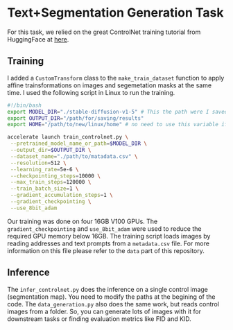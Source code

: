 # Text+Segmentation Generation Task
For this task, we relied on the great ControlNet training tutorial from HuggingFace at [here](https://huggingface.co/docs/diffusers/main/en/training/controlnet).

## Training
I added a `CustomTransform` class to the `make_train_dataset` function to apply affine trainsformations on images and segemetation masks at the same time. I used the following script in Linux to run the training.
```bash
#!/bin/bash
export MODEL_DIR="./stable-diffusion-v1-5" # This the path were I saved my SD model.
export OUTPUT_DIR="/path/for/saving/results"
export HOME="/path/to/new/linux/home" # no need to use this variable if your home directory is writtable.

accelerate launch train_controlnet.py \
 --pretrained_model_name_or_path=$MODEL_DIR \
 --output_dir=$OUTPUT_DIR \
 --dataset_name="./path/to/matadata.csv" \
 --resolution=512 \
 --learning_rate=5e-6 \
 --checkpointing_steps=10000 \
 --max_train_steps=120000 \
 --train_batch_size=1 \
 --gradient_accumulation_steps=1 \
 --gradient_checkpointing \
 --use_8bit_adam
```

Our training was done on four 16GB V100 GPUs. The `gradient_checkpointing` and `use_8bit_adam` were used to reduce the required GPU memory below 16GB. The training script loads images by reading addresses and text prompts from a `metadata.csv` file. For more information on this file please refer to the `data` part of this repository.

## Inference
The `infer_controlnet.py` does the inference on a single control image (segmentation map). You need to modify the paths at the begining of the code. The `data_generation.py` also does the same work, but reads control images from a folder. So, you can generate lots of images with it for downstream tasks or finding evaluation metrics like FID and KID.
